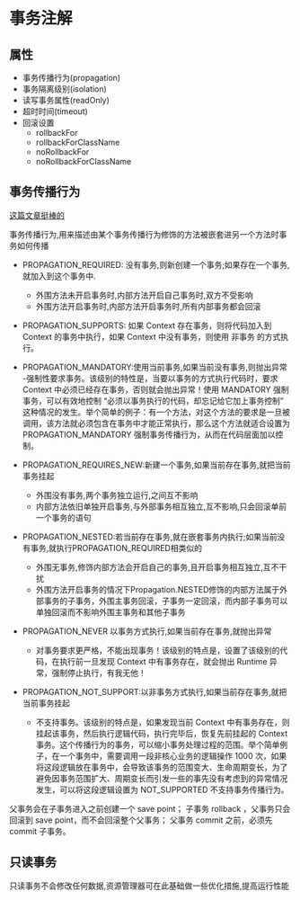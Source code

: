 # 事务注解

## 属性

- 事务传播行为(propagation)
- 事务隔离级别(isolation)
- 读写事务属性(readOnly)
- 超时时间(timeout)
- 回滚设置
  - rollbackFor
  - rollbackForClassName
  - noRollbackFor
  - noRollbackForClassName

## 事务传播行为

[这篇文章挺棒的](https://www.jianshu.com/p/760399781b78)

事务传播行为,用来描述由某个事务传播行为修饰的方法被嵌套进另一个方法时事务如何传播

- PROPAGATION_REQUIRED: 没有事务,则新创建一个事务;如果存在一个事务,就加入到这个事务中.
  - 外围方法未开启事务时,内部方法开启自己事务时,双方不受影响
  - 外围方法开启事务时,内部方法开启事务时,所有内部事务都会回滚
- PROPAGATION_SUPPORTS: 如果 Context 存在事务，则将代码加入到 Context 的事务中执行，如果 Context 中没有事务，则使用 非事务 的方式执行。
- PROPAGATION_MANDATORY:使用当前事务,如果当前没有事务,则抛出异常
  -强制性要求事务。该级别的特性是，当要以事务的方式执行代码时，要求 Context 中必须已经存在事务，否则就会抛出异常！使用 MANDATORY 强制事务，可以有效地控制 “必须以事务执行的代码，却忘记给它加上事务控制” 这种情况的发生。举个简单的例子：有一个方法，对这个方法的要求是一旦被调用，该方法就必须包含在事务中才能正常执行，那么这个方法就适合设置为 PROPAGATION_MANDATORY 强制事务传播行为，从而在代码层面加以控制。

- PROPAGATION_REQUIRES_NEW:新建一个事务,如果当前存在事务,就把当前事务挂起
  - 外围没有事务,两个事务独立运行,之间互不影响
  - 内部方法依旧单独开启事务,与外部事务相互独立,互不影响,只会回滚单前一个事务的语句
- PROPAGATION_NESTED:若当前存在事务,就在嵌套事务内执行;如果当前没有事务,就执行PROPAGATION_REQUIRED相类似的
  - 外围无事务,修饰内部方法会开启自己的事务,且开启事务相互独立,互不干扰
  - 外围方法开启事务的情况下Propagation.NESTED修饰的内部方法属于外部事务的子事务，外围主事务回滚，子事务一定回滚，而内部子事务可以单独回滚而不影响外围主事务和其他子事务
- PROPAGATION_NEVER 以事务方式执行,如果当前存在事务,就抛出异常
  - 对事务要求更严格，不能出现事务！该级别的特点是，设置了该级别的代码，在执行前一旦发现 Context 中有事务存在，就会抛出 Runtime 异常，强制停止执行，有我无他！
- PROPAGATION_NOT_SUPPORT:以非事务方式执行,如果当前存在事务,就把当前事务挂起
  - 不支持事务。该级别的特点是，如果发现当前 Context 中有事务存在，则挂起该事务，然后执行逻辑代码，执行完毕后，恢复先前挂起的 Context 事务。这个传播行为的事务，可以缩小事务处理过程的范围。举个简单例子，在一个事务中，需要调用一段非核心业务的逻辑操作 1000 次，如果将这段逻辑放在事务中，会导致该事务的范围变大、生命周期变长，为了避免因事务范围扩大、周期变长而引发一些的事先没有考虑到的异常情况发生，可以将这段逻辑设置为 NOT_SUPPORTED 不支持事务传播行为。

父事务会在子事务进入之前创建一个 save point；
子事务 rollback ，父事务只会回滚到 save point，而不会回滚整个父事务；
父事务 commit 之前，必须先 commit 子事务。

## 只读事务

只读事务不会修改任何数据,资源管理器可在此基础做一些优化措施,提高运行性能
